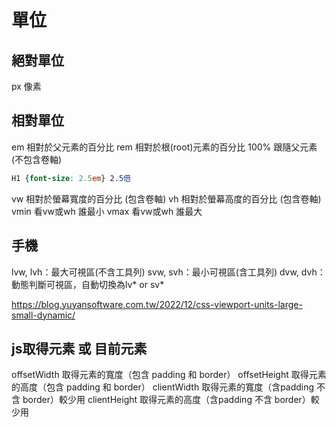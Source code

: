 # 單位

## 絕對單位

px 像素

## 相對單位

em   相對於父元素的百分比
rem  相對於根(root)元素的百分比
100% 跟隨父元素  (不包含卷軸)

```css
H1 {font-size: 2.5em} 2.5倍
```
vw   相對於螢幕寬度的百分比   (包含卷軸)
vh   相對於螢幕高度的百分比   (包含卷軸)
vmin  看vw或wh 誰最小
vmax  看vw或wh 誰最大


## 手機
lvw, lvh：最大可視區(不含工具列)
svw, svh：最小可視區(含工具列)
dvw, dvh：動態判斷可視區，自動切換為lv* or sv*

https://blog.yuyansoftware.com.tw/2022/12/css-viewport-units-large-small-dynamic/


## js取得元素 或 目前元素
offsetWidth 取得元素的寬度（包含 padding 和 border）
offsetHeight 取得元素的高度（包含 padding 和 border）
clientWidth 取得元素的寬度（含padding 不含 border）較少用
clientHeight 取得元素的高度（含padding 不含 border）較少用
